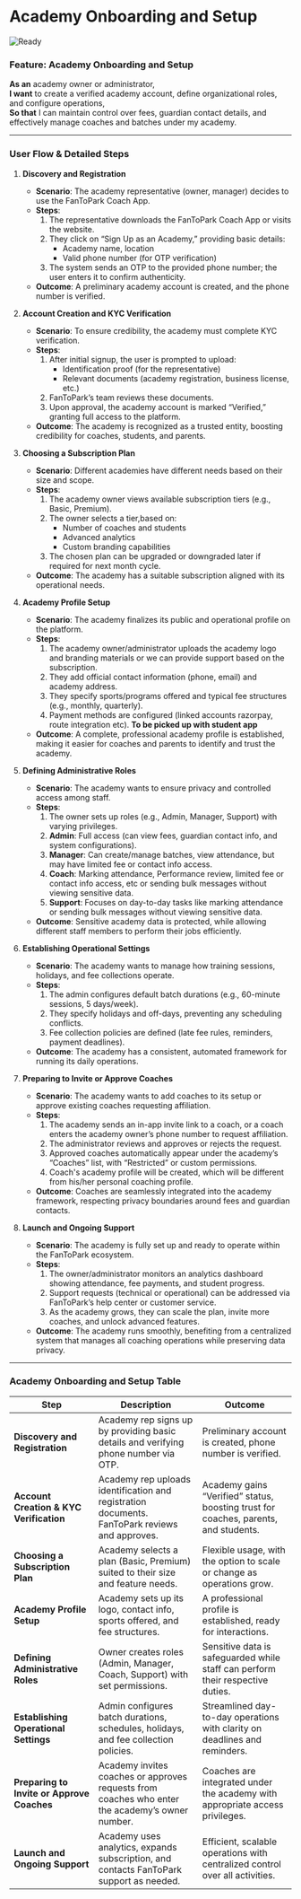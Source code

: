 # Academy Onboarding and Setup  
![Ready](https://img.shields.io/badge/Status-ReadyForReview-yellow)

### Feature: Academy Onboarding and Setup

**As an** academy owner or administrator,  
**I want** to create a verified academy account, define organizational roles, and configure operations,  
**So that** I can maintain control over fees, guardian contact details, and effectively manage coaches and batches under my academy.

---

### User Flow & Detailed Steps

1. **Discovery and Registration**

    - **Scenario**: The academy representative (owner, manager) decides to use the FanToPark Coach App.
    - **Steps**:
        1. The representative downloads the FanToPark Coach App or visits the website.
        2. They click on “Sign Up as an Academy,” providing basic details:
            - Academy name, location
            - Valid phone number (for OTP verification)
        3. The system sends an OTP to the provided phone number; the user enters it to confirm authenticity.
    - **Outcome**: A preliminary academy account is created, and the phone number is verified.

2. **Account Creation and KYC Verification**

    - **Scenario**: To ensure credibility, the academy must complete KYC verification.
    - **Steps**:
        1. After initial signup, the user is prompted to upload:
            - Identification proof (for the representative)
            - Relevant documents (academy registration, business license, etc.)
        2. FanToPark’s team reviews these documents.
        3. Upon approval, the academy account is marked “Verified,” granting full access to the platform.
    - **Outcome**: The academy is recognized as a trusted entity, boosting credibility for coaches, students, and parents.

3. **Choosing a Subscription Plan**

    - **Scenario**: Different academies have different needs based on their size and scope.
    - **Steps**:
        1. The academy owner views available subscription tiers (e.g., Basic, Premium).
        2. The owner selects a tier,based on:
            - Number of coaches and students
            - Advanced analytics
            - Custom branding capabilities
        3. The chosen plan can be upgraded or downgraded later if required for next month cycle.
    - **Outcome**: The academy has a suitable subscription aligned with its operational needs.

4. **Academy Profile Setup**

    - **Scenario**: The academy finalizes its public and operational profile on the platform.
    - **Steps**:
        1. The academy owner/administrator uploads the academy logo and branding materials or we can provide support based on the subscription.
        2. They add official contact information (phone, email) and academy address.
        3. They specify sports/programs offered and typical fee structures (e.g., monthly, quarterly).
        4. Payment methods are configured (linked accounts razorpay, route integration etc). **To be picked up with student app**
    - **Outcome**: A complete, professional academy profile is established, making it easier for coaches and parents to identify and trust the academy.

5. **Defining Administrative Roles**

    - **Scenario**: The academy wants to ensure privacy and controlled access among staff.
    - **Steps**:
        1. The owner sets up roles (e.g., Admin, Manager, Support) with varying privileges.
        2. **Admin**: Full access (can view fees, guardian contact info, and system configurations).
        3. **Manager**: Can create/manage batches, view attendance, but may have limited fee or contact info access.
        4. **Coach**: Marking attendance, Performance review, limited fee or contact info access, etc  or sending bulk messages without viewing sensitive data.
        5. **Support**: Focuses on day-to-day tasks like marking attendance or sending bulk messages without viewing sensitive data.
    - **Outcome**: Sensitive academy data is protected, while allowing different staff members to perform their jobs efficiently.

6. **Establishing Operational Settings**

    - **Scenario**: The academy wants to manage how training sessions, holidays, and fee collections operate.
    - **Steps**:
        1. The admin configures default batch durations (e.g., 60-minute sessions, 5 days/week).
        2. They specify holidays and off-days, preventing any scheduling conflicts.
        3. Fee collection policies are defined (late fee rules, reminders, payment deadlines).
    - **Outcome**: The academy has a consistent, automated framework for running its daily operations.

7. **Preparing to Invite or Approve Coaches**

    - **Scenario**: The academy wants to add coaches to its setup or approve existing coaches requesting affiliation.
    - **Steps**:
        1. The academy sends an in-app invite link to a coach, or a coach enters the academy owner’s phone number to request affiliation.
        2. The administrator reviews and approves or rejects the request.
        3. Approved coaches automatically appear under the academy’s “Coaches” list, with “Restricted” or custom permissions.
        4. Coach's academy profile will be created, which will be different from his/her personal coaching profile. 
    - **Outcome**: Coaches are seamlessly integrated into the academy framework, respecting privacy boundaries around fees and guardian contacts.

8. **Launch and Ongoing Support**

    - **Scenario**: The academy is fully set up and ready to operate within the FanToPark ecosystem.
    - **Steps**:
        1. The owner/administrator monitors an analytics dashboard showing attendance, fee payments, and student progress.
        2. Support requests (technical or operational) can be addressed via FanToPark’s help center or customer service.
        3. As the academy grows, they can scale the plan, invite more coaches, and unlock advanced features.
    - **Outcome**: The academy runs smoothly, benefiting from a centralized system that manages all coaching operations while preserving data privacy.

---

### Academy Onboarding and Setup Table

| **Step**                                   | **Description**                                                                                                                | **Outcome**                                                                   |
|-------------------------------------------|------------------------------------------------------------------------------------------------------------------------------|-------------------------------------------------------------------------------|
| **Discovery and Registration**            | Academy rep signs up by providing basic details and verifying phone number via OTP.                                          | Preliminary account is created, phone number is verified.                     |
| **Account Creation & KYC Verification**   | Academy rep uploads identification and registration documents. FanToPark reviews and approves.                               | Academy gains “Verified” status, boosting trust for coaches, parents, and students. |
| **Choosing a Subscription Plan**          | Academy selects a plan (Basic, Premium) suited to their size and feature needs.                                              | Flexible usage, with the option to scale or change as operations grow.        |
| **Academy Profile Setup**                 | Academy sets up its logo, contact info, sports offered, and fee structures.                                                 | A professional profile is established, ready for interactions.               |
| **Defining Administrative Roles**         | Owner creates roles (Admin, Manager, Coach, Support) with set permissions.                                                         | Sensitive data is safeguarded while staff can perform their respective duties.|
| **Establishing Operational Settings**     | Admin configures batch durations, schedules, holidays, and fee collection policies.                                         | Streamlined day-to-day operations with clarity on deadlines and reminders.   |
| **Preparing to Invite or Approve Coaches**| Academy invites coaches or approves requests from coaches who enter the academy’s owner number.                             | Coaches are integrated under the academy with appropriate access privileges.  |
| **Launch and Ongoing Support**            | Academy uses analytics, expands subscription, and contacts FanToPark support as needed.                                     | Efficient, scalable operations with centralized control over all activities.  |
